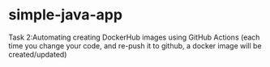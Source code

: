 # simple-java-app
Task 2:Automating creating DockerHub images using GitHub Actions (each time you change your code, and re-push it to github, a docker
image will be created/updated)
